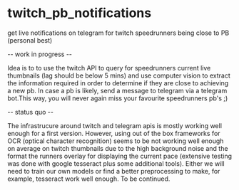 # twitch_pb_notifications

get live notifications on telegram for twitch speedrunners being close to PB (personal best)

-- work in progress --

Idea is to to use the twitch API to query for speedrunners current live thumbnails (lag should be below 5 mins) and use computer vision to extract the information required in order to determine if they are close to achieving a new pb. In case a pb is likely, send a message to telegram via a telegram bot.This way, you will never again miss your favourite speedrunners pb's ;)

-- status quo --

The infrastrucure around twitch and telegram apis is mostly working well enough for a first version. However, using out of the box frameworks for OCR (optical character recognition) seems to be not working well enough on average on twitch thumbnails due to the high background noise and the format the runners overlay for displaying the current pace (extensive testing was done with google tesseract plus some additional tools). Either we will need to train our own models or find a better preprocessing to make, for example, tesseract work well enough. To be continued.
